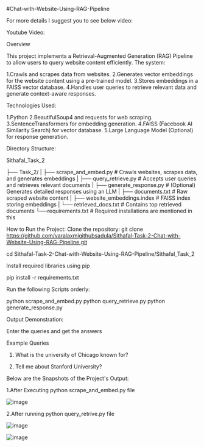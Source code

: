 #Chat-with-Website-Using-RAG-Pipeline

For more details I suggest you to see below video:

Youtube Video: 

Overview

This project implements a Retrieval-Augmented Generation (RAG) Pipeline to allow users to query website content efficiently. 
The system:

1.Crawls and scrapes data from websites.
2.Generates vector embeddings for the website content using a pre-trained model.
3.Stores embeddings in a FAISS vector database.
4.Handles user queries to retrieve relevant data and generate context-aware responses.

Technologies Used:

1.Python
2.BeautifulSoup4 and requests for web scraping.
3.SentenceTransformers for embedding generation.
4.FAISS (Facebook AI Similarity Search) for vector database.
5.Large Language Model (Optional) for response generation.

Directory Structure:

Sithafal_Task_2

├── Task_2/
|   ├── scrape_and_embed.py      # Crawls websites, scrapes data, and generates embeddings
|   ├── query_retrieve.py        # Accepts user queries and retrieves relevant documents
|   ├── generate_response.py     # (Optional) Generates detailed responses using an LLM
|   ├── documents.txt            # Raw scraped website content
|   ├── website_embeddings.index # FAISS index storing embeddings
|   └── retrieved_docs.txt       # Contains top retrieved documents
└──requirements.txt              # Required installations are mentioned in this

How to Run the Project:
Clone the repository:
git clone https://github.com/varalaxmigithubsadula/Sithafal-Task-2-Chat-with-Website-Using-RAG-Pipeline.git

cd Sithafal-Task-2-Chat-with-Website-Using-RAG-Pipeline/Sithafal_Task_2

Install required libraries using pip

pip install -r requirements.txt

Run the following Scripts orderly:

python scrape_and_embed.py
python query_retrieve.py
python generate_response.py

Output Demonstration:

Enter the queries and get the answers

Example Queries

1. What is the university of Chicago known for?

2. Tell me about Stanford University?
   
Below are the Snapshots of the Project's Output:

1.After Executing python scrape_and_embed.py file

![image](https://github.com/user-attachments/assets/e2ceec42-e2fd-4c49-b9ad-464d08ad651e)

2.After running python query_retrive.py file



![image](https://github.com/user-attachments/assets/aaff38c5-1dfe-4c07-822d-181edec8f5ff)

![image](https://github.com/user-attachments/assets/4f27ee33-5975-4fc2-8f3a-99cb47c27170)



